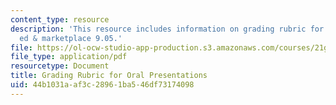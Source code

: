 ```yaml
---
content_type: resource
description: 'This resource includes information on grading rubric for writing: media,
  ed & marketplace 9.05.'
file: https://ol-ocw-studio-app-production.s3.amazonaws.com/courses/21g-034-media-education-and-the-marketplace-fall-2005/44b1031aaf3c28961ba546df73174098_MIT21G_034F05_rubricforwri.pdf
file_type: application/pdf
resourcetype: Document
title: Grading Rubric for Oral Presentations
uid: 44b1031a-af3c-2896-1ba5-46df73174098
---
```

